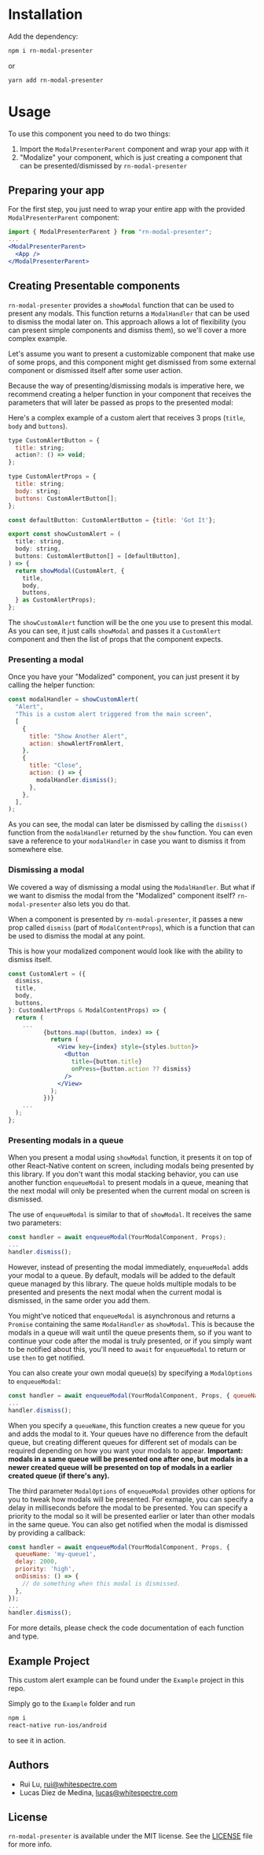 # Installation

Add the dependency:

```bash
npm i rn-modal-presenter
```

or

```bash
yarn add rn-modal-presenter
```

# Usage

To use this component you need to do two things:

1. Import the `ModalPresenterParent` component and wrap your app with it
2. "Modalize" your component, which is just creating a component that can be presented/dismissed by `rn-modal-presenter`

## Preparing your app

For the first step, you just need to wrap your entire app with the provided `ModalPresenterParent` component:

```jsx
import { ModalPresenterParent } from "rn-modal-presenter";
...
<ModalPresenterParent>
  <App />
</ModalPresenterParent>
```

## Creating Presentable components

`rn-modal-presenter` provides a `showModal` function that can be used to present any modals. This function returns a `ModalHandler` that can be used to dismiss the modal later on. This approach allows a lot of flexibility (you can present simple components and dismiss them), so we'll cover a more complex example.

Let's assume you want to present a customizable component that make use of some props, and this component might get dismissed from some external component or dismissed itself after some user action.

Because the way of presenting/dismissing modals is imperative here, we recommend creating a helper function in your component that receives the parameters that will later be passed as props to the presented modal:

Here's a complex example of a custom alert that receives 3 props (`title`, `body` and `buttons`).

```jsx
type CustomAlertButton = {
  title: string;
  action?: () => void;
};

type CustomAlertProps = {
  title: string;
  body: string;
  buttons: CustomAlertButton[];
};

const defaultButton: CustomAlertButton = {title: 'Got It'};

export const showCustomAlert = (
  title: string,
  body: string,
  buttons: CustomAlertButton[] = [defaultButton],
) => {
  return showModal(CustomAlert, {
    title,
    body,
    buttons,
  } as CustomAlertProps);
};
```

The `showCustomAlert` function will be the one you use to present this modal. As you can see, it just calls `showModal` and passes it a `CustomAlert` component and then the list of props that the component expects.

### Presenting a modal

Once you have your "Modalized" component, you can just present it by calling the helper function:

```jsx
const modalHandler = showCustomAlert(
  "Alert",
  "This is a custom alert triggered from the main screen",
  [
    {
      title: "Show Another Alert",
      action: showAlertFromAlert,
    },
    {
      title: "Close",
      action: () => {
        modalHandler.dismiss();
      },
    },
  ],
);
```

As you can see, the modal can later be dismissed by calling the `dismiss()` function from the `modalHandler` returned by the `show` function. You can even save a reference to your `modalHandler` in case you want to dismiss it from somewhere else.

### Dismissing a modal

We covered a way of dismissing a modal using the `ModalHandler`. But what if we want to dismiss the modal from the "Modalized" component itself? `rn-modal-presenter` also lets you do that.

When a component is presented by `rn-modal-presenter`, it passes a new prop called `dismiss` (part of `ModalContentProps`), which is a function that can be used to dismiss the modal at any point.

This is how your modalized component would look like with the ability to dismiss itself.

```jsx
const CustomAlert = ({
  dismiss,
  title,
  body,
  buttons,
}: CustomAlertProps & ModalContentProps) => {
  return (
    ...
          {buttons.map((button, index) => {
            return (
              <View key={index} style={styles.button}>
                <Button
                  title={button.title}
                  onPress={button.action ?? dismiss}
                />
              </View>
            );
          })}
    ...
  );
};
```

### Presenting modals in a queue
When you present a modal using `showModal` function, it presents it on top of other React-Native content on screen, including modals being presented by this library. If you don't want this modal stacking behavior, you can use another function `enqueueModal` to present modals in a queue, meaning that the next modal will only be presented when the current modal on screen is dismissed.

The use of `enqueueModal` is similar to that of `showModal`. It receives the same two parameters:
```jsx
const handler = await enqueueModal(YourModalComponent, Props);
...
handler.dismiss();
```
However, instead of presenting the modal immediately, `enqueueModal` adds your modal to a queue. By default, modals will be added to the default queue managed by this library. The queue holds multiple modals to be presented and presents the next modal when the current modal is dismissed, in the same order you add them. 

You might've noticed that `enqueueModal` is asynchronous and returns a `Promise` containing the same `ModalHandler` as `showModal`. This is because the modals in a queue will wait until the queue presents them, so if you want to continue your code after the modal is truly presented, or if you simply want to be notified about this, you'll need to `await` for `enqueueModal` to return or use `then` to get notified.

You can also create your own modal queue(s) by specifying a `ModalOptions` to `enqueueModal`:
```jsx
const handler = await enqueueModal(YourModalComponent, Props, { queueName: 'my-queue1' });
...
handler.dismiss();
```
When you specify a `queueName`, this function creates a new queue for you and adds the modal to it. Your queues have no difference from the default queue, but creating different queues for different set of modals can be required depending on how you want your modals to appear. **Important: modals in a same queue will be presented one after one, but modals in a newer created queue will be presented on top of modals in a earlier created queue (if there's any).**

The third parameter `ModalOptions` of `enqueueModal` provides other options for you to tweak how modals will be presented. For exmaple, you can specify a delay in milliseconds before the modal to be presented. You can specify a priority to the modal so it will be presented earlier or later than other modals in the same queue. You can also get notified when the modal is dismissed by providing a callback:
```jsx
const handler = await enqueueModal(YourModalComponent, Props, {
  queueName: 'my-queue1',
  delay: 2000,
  priority: 'high',
  onDismiss: () => {
    // do something when this modal is dismissed.
  },
});
...
handler.dismiss();
```

For more details, please check the code documentation of each function and type.

## Example Project

This custom alert example can be found under the `Example` project in this repo.

Simply go to the `Example` folder and run

```bash
npm i
react-native run-ios/android
```

to see it in action.

## Authors

- Rui Lu, rui@whitespectre.com
- Lucas Diez de Medina, lucas@whitespectre.com

## License

`rn-modal-presenter` is available under the MIT license. See the [LICENSE](LICENSE.md) file for more info.

